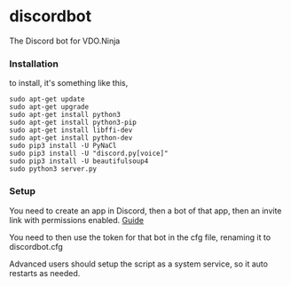 # discordbot
The Discord bot for VDO.Ninja

### Installation
to install, it's something like this,
```
sudo apt-get update
sudo apt-get upgrade
sudo apt-get install python3
sudo apt-get install python3-pip
sudo apt-get install libffi-dev
sudo apt-get install python-dev
sudo pip3 install -U PyNaCl
sudo pip3 install -U "discord.py[voice]"
sudo pip3 install -U beautifulsoup4
sudo python3 server.py
```

### Setup
You need to create an app in Discord, then a bot of that app, then an invite link with permissions enabled. [Guide](https://discordpy.readthedocs.io/en/stable/discord.html)

You need to then use the token for that bot in the cfg file, renaming it to discordbot.cfg

Advanced users should setup the script as a system service, so it auto restarts as needed.
